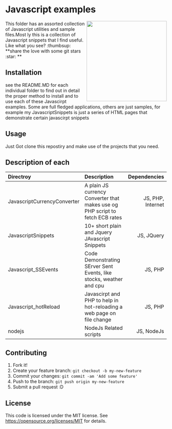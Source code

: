 # Javascript examples 

<img align="right" width="250" src="https://github.com/acbrandao/templates/blob/master/img/javascript.png">
This folder has an assorted collection of Javascript utilities and sample files.Most
ly this is a collection of Javascript snippets that I find useful.
Like what you see? :thumbsup: **share the love with some git stars :star: **

## Installation

see the README.MD for each individual folder to find out in detail the proper method to install
and to use each of these Javascirpt examples. Some are full fledged applications, others are just
samples, for example my JavascriptSnippets is just a series of HTML pages that demonstrate certain javascirpt snippets

## Usage

Just Got clone this repostiry and make use of the projects that you need.

## Description of each
| Directroy                   | Description   | Dependencies  |
| :-------------------------- |:------------- | -----:|
| JavascriptCurrencyConverter | A plain JS currency Converter that makes use og PHP script to fetch ECB rates | JS, PHP, Internet |
| JavascriptSnippets    | 10+ short plain and Jquery JAvascript Snippets      |   JS, JQuery |
| Javascript_SSEvents  | Code Demonstrating SErver Sent Events, like stocks, weather and cpu       |    JS, PHP |
| Javascript_hotReload | Javascirpt and PHP to help in hot-reloading a web page on file change | JS, PHP |
| nodejs  | NodeJs Related scripts | JS, NodeJs |

## Contributing
1. Fork it!
2. Create your feature branch: `git checkout -b my-new-feature`
3. Commit your changes: `git commit -am 'Add some feature'`
4. Push to the branch: `git push origin my-new-feature`
5. Submit a pull request :D

## License
This code  is licensed under the MIT license. See https://opensource.org/licenses/MIT  for details.
